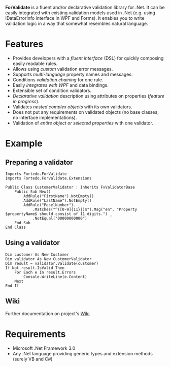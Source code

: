 **ForValidate** is a fluent and/or declarative validation library for .Net. It can be easily integrated with existing validation models used in .Net (e.g. using IDataErrorInfo interface in WPF and Forms). It enables you to write validation
logic in a way that somewhat resembles natural language.

# Features #
 * Provides developers with a *fluent interface* (DSL) for quickly composing easily readable rules.
 * Allows using *custom* validation error messages.
 * Supports *multi-language* property names and messages.
 * Conditions *validation chaining* for one rule.
 * Easily *integrates with WPF* and data bindings.
 * Extensible set of condition validators.
 * *Declarative validation* description using attributes on properties (*feature in progress*).
 * Validates *nested complex objects* with its own validators.
 * Does not put any requirements on validated objects (no base classes, no interface implementations).
 * Validation of *entire object or selected properties* with one validator.

# Example #
## Preparing a validator ##
```vba
Imports Fortedo.ForValidate
Imports Fortedo.ForValidate.Extensions

Public Class CustomerValidator : Inherits FvValidatorBase
    Public Sub New()
        AddRule("FirstName").NotEmpty()
        AddRule("LastName").NotEmpty()
        AddRule("PeselNumber"). _
            .Matches("^([0-9]{11}|)$").Msg("en", "Property $propertyName$ should consist of 11 digits.") _
            .NotEqual("00000000000")
    End Sub
End Class
```
## Using a validator ##
```vba
Dim customer As New Customer
Dim validator As New CustomerValidator
Dim result = validator.Validate(customer)
If Not result.IsValid Then
    For Each e In result.Errors
        Console.WriteLine(e.Content)
    Next
End If
```

## Wiki ##
Further documentation on project's [Wiki](https://github.com/sebcyg/fortedo-forvalidate/wiki).

# Requirements #

 * Microsoft .Net Framework 3.0
 * Any .Net language providing generic types and extension methods (surely VB and C#)
